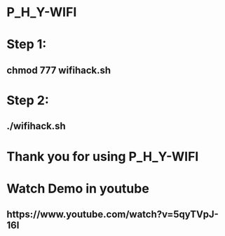 # P_H_Y-WIFI
<h1> Step 1:</h1><h2> chmod 777 wifihack.sh </h2>
<h1> Step 2:</h1><h2> ./wifihack.sh </h2>

<h1>Thank you for using P_H_Y-WIFI</h1>

<h1>Watch Demo in youtube</h1>
<h2>https://www.youtube.com/watch?v=5qyTVpJ-16I</h2>
